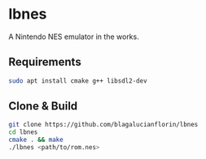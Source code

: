 # lbnes

A Nintendo NES emulator in the works.

## Requirements
```bash
sudo apt install cmake g++ libsdl2-dev
```

## Clone & Build
```bash
git clone https://github.com/blagalucianflorin/lbnes
cd lbnes
cmake . && make
./lbnes <path/to/rom.nes>
```